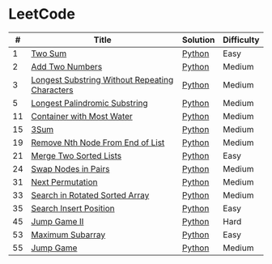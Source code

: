 # LeetCode

| # | Title | Solution | Difficulty |
|---| ----- | -------- | ---------- |
|1|[Two Sum](https://leetcode.com/problems/two-sum/) | [Python](./python/1/twoSum.py)|Easy|
|2|[Add Two Numbers](https://leetcode.com/problems/add-two-numbers/) | [Python](./python/2/addTwoNumbers)|Medium|
|3|[Longest Substring Without Repeating Characters](https://leetcode.com/problems/longest-substring-without-repeating-characters/) | [Python](./python/3/lengthOfLongestSubstring.py)|Medium|
|5|[Longest Palindromic Substring](https://leetcode.com/problems/longest-palindromic-substring/) | [Python](./python/5/longestPalindrome.py)|Medium|
|11|[Container with Most Water](https://leetcode.com/problems/container-with-most-water/) | [Python](./python/11/maxArea.py)|Medium|
|15|[3Sum](https://leetcode.com/problems/container-with-most-water/) | [Python](./python/15/threeSum.py)|Medium|
|19|[Remove Nth Node From End of List](https://leetcode.com/problems/remove-nth-node-from-end-of-list/) | [Python](./python/19/removeNthFromEnd.py)|Medium|
|21|[Merge Two Sorted Lists](https://leetcode.com/problems/merge-two-sorted-lists/) | [Python](./python/21/mergeTwoLists.py)|Easy|
|24|[Swap Nodes in Pairs](https://leetcode.com/problems/swap-nodes-in-pairs/) | [Python](./python/24/swapPairs.py)|Medium|
|31|[Next Permutation](https://leetcode.com/problems/next-permutation/) | [Python](./python/31/nextPermutation.py)|Medium|
|33|[Search in Rotated Sorted Array](https://leetcode.com/problems/search-in-rotated-sorted-array/) | [Python](./python/33/search.py)|Medium|
|35|[Search Insert Position](https://leetcode.com/problems/search-insert-position/) | [Python](./python/35/searchInsert.py)|Easy|
|45|[Jump Game II](https://leetcode.com/problems/jump-game-ii/) | [Python](./python/45/jump.py)|Hard|
|53|[Maximum Subarray](https://leetcode.com/problems/maximum-subarray/) | [Python](./python/53/maxSubArray.py)|Easy|
|55|[Jump Game](https://leetcode.com/problems/jump-game/) | [Python](./python/55/canJump.py)|Medium|